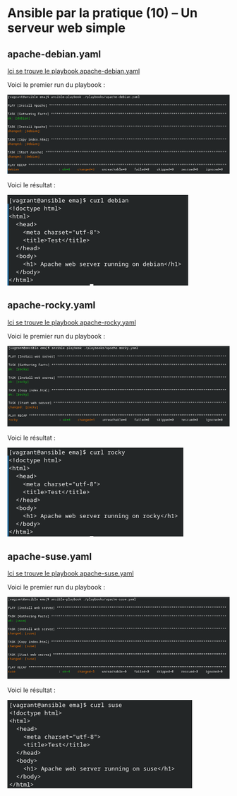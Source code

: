 # Ansible par la pratique (10) – Un serveur web simple

## apache-debian.yaml

[Ici se trouve le playbook apache-debian.yaml](apache-debian.yaml)

Voici le premier run du playbook :

![img](./img/Screenshot_20250325_105647.png)

Voici le résultat :

![img](./img/Screenshot_20250325_105713.png)

## apache-rocky.yaml

[Ici se trouve le playbook apache-rocky.yaml](apache-rocky.yaml)

Voici le premier run du playbook :

![img](./img/Screenshot_20250325_110615.png)

Voici le résultat :

![img](./img/Screenshot_20250325_110630.png)

## apache-suse.yaml

[Ici se trouve le playbook apache-suse.yaml](apache-suse.yaml)

Voici le premier run du playbook :

![img](./img/Screenshot_20250325_110941.png)

Voici le résultat :

![img](./img/Screenshot_20250325_111000.png)